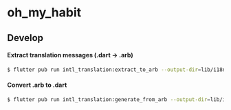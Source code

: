# oh_my_habit


## Develop

#### Extract translation messages (.dart -> .arb)

```bash
$ flutter pub run intl_translation:extract_to_arb --output-dir=lib/i18n/translations lib/i18n/messages.dart
```

#### Convert .arb to .dart

```bash
$ flutter pub run intl_translation:generate_from_arb --output-dir=lib/i18n --no-use-deferred-loading lib/i18n/messages.dart lib/i18n/translations/intl_*.arb
```